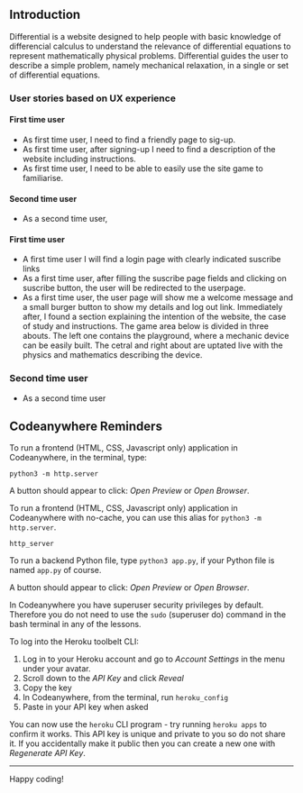 ## Introduction

Differential is a website designed to help people with basic knowledge of differencial calculus to understand the relevance of differential equations to represent mathematically physical problems. Differential guides the user to describe a simple problem, namely mechanical relaxation, in a single or set of differential equations.

### User stories based on UX experience

#### First time user

- As first time user, I need to find a friendly page to sig-up.
- As first time user, after signing-up I need to find a description of the website including instructions.
- As first time user, I need to be able to easily use the site game to familiarise.

#### Second time user

- As a second time user,

#### First time user

- A first time user I will find a login page with clearly indicated suscribe links
- As a first time user, after filling the suscribe page fields and clicking on suscribe button, the user will be redirected to the userpage.
- As a first time user, the user page will show me a welcome message and a small burger button to show my details and log out link. Immediately after, I found a section explaining the intention of the website, the case of study and instructions. The game area below is divided in three abouts. The left one contains the playground, where a mechanic device can be easily built. The cetral and right about are uptated live with the physics and mathematics describing the device.

### Second time user

- As a second time user 

## Codeanywhere Reminders

To run a frontend (HTML, CSS, Javascript only) application in Codeanywhere, in the terminal, type:

`python3 -m http.server`

A button should appear to click: _Open Preview_ or _Open Browser_.

To run a frontend (HTML, CSS, Javascript only) application in Codeanywhere with no-cache, you can use this alias for `python3 -m http.server`.

`http_server`

To run a backend Python file, type `python3 app.py`, if your Python file is named `app.py` of course.

A button should appear to click: _Open Preview_ or _Open Browser_.

In Codeanywhere you have superuser security privileges by default. Therefore you do not need to use the `sudo` (superuser do) command in the bash terminal in any of the lessons.

To log into the Heroku toolbelt CLI:

1. Log in to your Heroku account and go to _Account Settings_ in the menu under your avatar.
2. Scroll down to the _API Key_ and click _Reveal_
3. Copy the key
4. In Codeanywhere, from the terminal, run `heroku_config`
5. Paste in your API key when asked

You can now use the `heroku` CLI program - try running `heroku apps` to confirm it works. This API key is unique and private to you so do not share it. If you accidentally make it public then you can create a new one with _Regenerate API Key_.

---

Happy coding!
